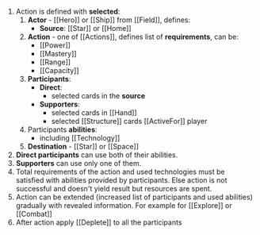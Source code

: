1. Action is defined with **selected**:
	1. **Actor** - [[Hero]] or [[Ship]] from [[Field]], defines:
		- **Source**: [[Star]] or [[Home]]
	2. **Action** - one of [[Actions]], defines list of **requirements**, can be:
		- [[Power]]
		- [[Mastery]]
		- [[Range]]
		- [[Capacity]]
	3. **Participants**:
		- **Direct**:
			- selected cards in the **source**
		- **Supporters**:
			- selected cards in [[Hand]]
			- selected [[Structure]] cards [[ActiveFor]] player
	4. Participants **abilities**:
		- including [[Technology]]
	5. **Destination** - [[Star]] or [[Space]]
2. **Direct participants** can use both of their abilities.
3. **Supporters** can use only one of them.
4. Total requirements of the action and used technologies must be satisfied with abilities provided by participants. Else action is not successful and doesn't yield result but resources are spent.
5. Action can be extended (increased list of participants and used abilities) gradually with revealed information. For example for [[Explore]] or [[Combat]]
6. After action apply [[Deplete]] to all the participants
